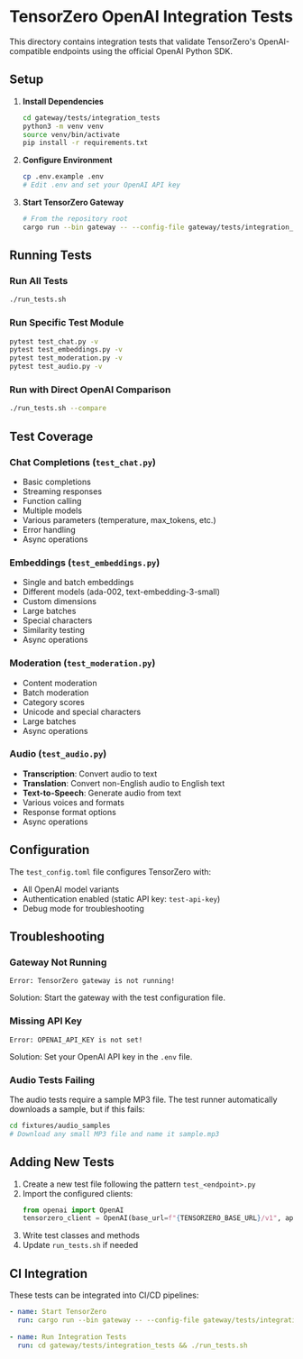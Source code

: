 # TensorZero OpenAI Integration Tests

This directory contains integration tests that validate TensorZero's OpenAI-compatible endpoints using the official OpenAI Python SDK.

## Setup

1. **Install Dependencies**
   ```bash
   cd gateway/tests/integration_tests
   python3 -m venv venv
   source venv/bin/activate
   pip install -r requirements.txt
   ```

2. **Configure Environment**
   ```bash
   cp .env.example .env
   # Edit .env and set your OpenAI API key
   ```

3. **Start TensorZero Gateway**
   ```bash
   # From the repository root
   cargo run --bin gateway -- --config-file gateway/tests/integration_tests/test_config.toml
   ```

## Running Tests

### Run All Tests
```bash
./run_tests.sh
```

### Run Specific Test Module
```bash
pytest test_chat.py -v
pytest test_embeddings.py -v
pytest test_moderation.py -v
pytest test_audio.py -v
```

### Run with Direct OpenAI Comparison
```bash
./run_tests.sh --compare
```

## Test Coverage

### Chat Completions (`test_chat.py`)
- Basic completions
- Streaming responses
- Function calling
- Multiple models
- Various parameters (temperature, max_tokens, etc.)
- Error handling
- Async operations

### Embeddings (`test_embeddings.py`)
- Single and batch embeddings
- Different models (ada-002, text-embedding-3-small)
- Custom dimensions
- Large batches
- Special characters
- Similarity testing
- Async operations

### Moderation (`test_moderation.py`)
- Content moderation
- Batch moderation
- Category scores
- Unicode and special characters
- Large batches
- Async operations

### Audio (`test_audio.py`)
- **Transcription**: Convert audio to text
- **Translation**: Convert non-English audio to English text
- **Text-to-Speech**: Generate audio from text
- Various voices and formats
- Response format options
- Async operations

## Configuration

The `test_config.toml` file configures TensorZero with:
- All OpenAI model variants
- Authentication enabled (static API key: `test-api-key`)
- Debug mode for troubleshooting

## Troubleshooting

### Gateway Not Running
```
Error: TensorZero gateway is not running!
```
Solution: Start the gateway with the test configuration file.

### Missing API Key
```
Error: OPENAI_API_KEY is not set!
```
Solution: Set your OpenAI API key in the `.env` file.

### Audio Tests Failing
The audio tests require a sample MP3 file. The test runner automatically downloads a sample, but if this fails:
```bash
cd fixtures/audio_samples
# Download any small MP3 file and name it sample.mp3
```

## Adding New Tests

1. Create a new test file following the pattern `test_<endpoint>.py`
2. Import the configured clients:
   ```python
   from openai import OpenAI
   tensorzero_client = OpenAI(base_url=f"{TENSORZERO_BASE_URL}/v1", api_key=TENSORZERO_API_KEY)
   ```
3. Write test classes and methods
4. Update `run_tests.sh` if needed

## CI Integration

These tests can be integrated into CI/CD pipelines:
```yaml
- name: Start TensorZero
  run: cargo run --bin gateway -- --config-file gateway/tests/integration_tests/test_config.toml &
  
- name: Run Integration Tests
  run: cd gateway/tests/integration_tests && ./run_tests.sh
```